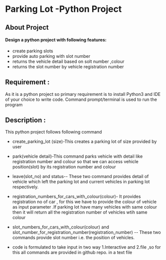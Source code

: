 # Parking Lot -Python Project
## About Project 
#### Design a python project with following features:
* create parking slots 
* provide auto parking with slot number
* returns the vehicle detail based on solt number ,colour 
* returns the slot number by vehicle registration number

## Requirement :
 As it is a python project so primary requirement is to install Python3 and IDE of your choice  to write code.
Command prompt/terminal is used to run the program

## Description :
This python project follows following command 
* create_parking_lot (size)-This creates a parking lot of size provided by user
* park(vehicle detail)-This command parks vehicle with detail like registration number and colour so that we can access vehicle position(slot) by its registration number and colour 

* leave(slot_no) and status-- These two command provides detail of vehicle which left the parking lot and current vehicles in parking lot respectively.
* registration_numbers_for_cars_with_colour(colour)- It provides registration no of car , for this we have to provide the colour of vehicle as input parameter .If parking lot have many vehicles with same colour then it will return all the registration number of vehicles wtih same colour
* slot_numbers_for_cars_with_colour(colour) and slot_number_for_registration_number(registration_number) -- These two commands provide slot number i.e. the position of vehicles.
    
* code is formulated to take input in two way 1.Interactive and 2.file ,so 
for this all commands are provided in github repo. in a text file